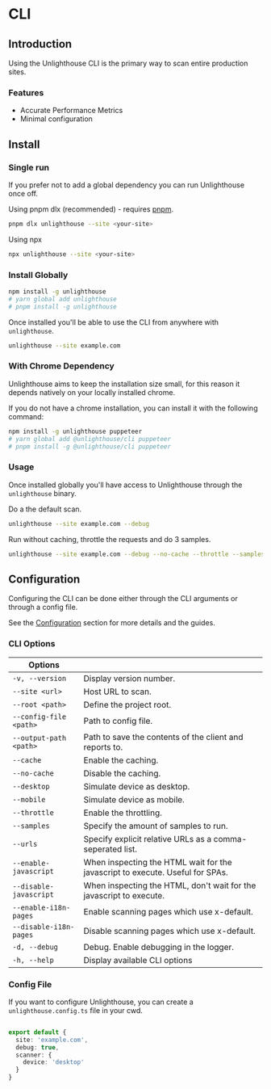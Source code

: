 # CLI

## Introduction

Using the Unlighthouse CLI is the primary way to scan entire production sites.

### Features

<ul class="list-style-none mt-3 ml-0 p-0 m-0">
<li class="flex items-center pb-2 "><i-carbon-checkmark-outline class="text-green-500 mr-2" /> Accurate Performance Metrics</li>
<li class="flex items-center pb-2 "><i-carbon-checkmark-outline class="text-green-500 mr-2" /> Minimal configuration</li>
</ul>

## Install

<sponsor-banner />

### Single run

If you prefer not to add a global dependency you can run Unlighthouse once off.

Using pnpm dlx (recommended) - requires [pnpm](https://pnpm.io/).

```bash
pnpm dlx unlighthouse --site <your-site>
```

Using npx

```bash
npx unlighthouse --site <your-site>
```

### Install Globally

```bash
npm install -g unlighthouse
# yarn global add unlighthouse
# pnpm install -g unlighthouse
```

Once installed you'll be able to use the CLI from anywhere with `unlighthouse`.

```bash
unlighthouse --site example.com
```

### With Chrome Dependency

Unlighthouse aims to keep the installation size small, for this reason it depends natively on your locally installed
chrome.

If you do not have a chrome installation, you can install it with the following command:

```bash
npm install -g unlighthouse puppeteer
# yarn global add @unlighthouse/cli puppeteer
# pnpm install -g @unlighthouse/cli puppeteer
```

### Usage

Once installed globally you'll have access to Unlighthouse through the `unlighthouse` binary.

Do a the default scan.
```bash
unlighthouse --site example.com --debug
```

Run without caching, throttle the requests and do 3 samples.

```bash
unlighthouse --site example.com --debug --no-cache --throttle --samples 3
```

## Configuration

Configuring the CLI can be done either through the CLI arguments or through a config file.

See the [Configuration](#configuration) section for more details and the guides.

### CLI Options

| Options                |                                                                               |
|------------------------|-------------------------------------------------------------------------------|
| `-v, --version`        | Display version number.                                                       |
| `--site <url>`         | Host URL to scan.                                                             |
| `--root <path>`        | Define the project root.                                                      |
| `--config-file <path>` | Path to config file.                                                          |
| `--output-path <path>` | Path to save the contents of the client and reports to.                       |
| `--cache`              | Enable the caching.                                                           |
| `--no-cache`           | Disable the caching.                                                          |
| `--desktop`            | Simulate device as desktop.                                                   |
| `--mobile`             | Simulate device as mobile.                                                    |
| `--throttle`           | Enable the throttling.                                                        |
| `--samples`            | Specify the amount of samples to run.                                         |
| `--urls`               | Specify explicit relative URLs as a comma-seperated list.                     |
| `--enable-javascript`  | When inspecting the HTML wait for the javascript to execute. Useful for SPAs. |
| `--disable-javascript` | When inspecting the HTML, don't wait for the javascript to execute.           |
| `--enable-i18n-pages`  | Enable scanning pages which use x-default.                                    |
| `--disable-i18n-pages` | Disable scanning pages which use x-default.                                   |
| `-d, --debug`          | Debug. Enable debugging in the logger.                                        |
| `-h, --help`           | Display available CLI options                                                 |


### Config File

If you want to configure Unlighthouse, you can create a `unlighthouse.config.ts` file in your cwd.

```ts unlighthouse.config.ts

export default {
  site: 'example.com',
  debug: true,
  scanner: {
    device: 'desktop'
  }
}
```
